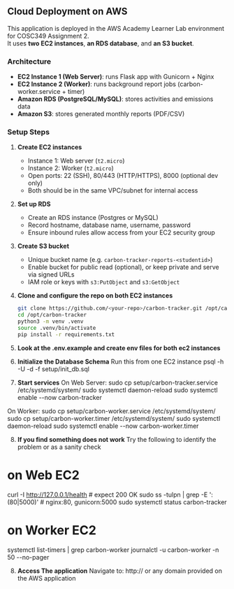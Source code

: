 ## Cloud Deployment on AWS

This application is deployed in the AWS Academy Learner Lab environment for COSC349 Assignment 2.  
It uses **two EC2 instances**, **an RDS database**, and **an S3 bucket**.

### Architecture
- **EC2 Instance 1 (Web Server)**: runs Flask app with Gunicorn + Nginx
- **EC2 Instance 2 (Worker)**: runs background report jobs (carbon-worker.service + timer)
- **Amazon RDS (PostgreSQL/MySQL)**: stores activities and emissions data
- **Amazon S3**: stores generated monthly reports (PDF/CSV)

### Setup Steps

1. **Create EC2 instances**
   - Instance 1: Web server (`t2.micro`)
   - Instance 2: Worker (`t2.micro`)
   - Open ports: 22 (SSH), 80/443 (HTTP/HTTPS), 8000 (optional dev only)
   - Both should be in the same VPC/subnet for internal access

2. **Set up RDS**
   - Create an RDS instance (Postgres or MySQL)
   - Record hostname, database name, username, password
   - Ensure inbound rules allow access from your EC2 security group

3. **Create S3 bucket**
   - Unique bucket name (e.g. `carbon-tracker-reports-<studentid>`)
   - Enable bucket for public read (optional), or keep private and serve via signed URLs
   - IAM role or keys with `s3:PutObject` and `s3:GetObject`

4. **Clone and configure the repo on both EC2 instances**
   ```bash
   git clone https://github.com/<your-repo>/carbon-tracker.git /opt/carbon-tracker
   cd /opt/carbon-tracker
   python3 -m venv .venv
   source .venv/bin/activate
   pip install -r requirements.txt

5. **Look at the .env.example and create env files for both ec2 instances**

6. **Initialize the Database Schema**
Run this from one EC2 instance
psql -h <rds-endpoint> -U <dbuser> -d <dbname> -f setup/init_db.sql

7. **Start services**
On Web Server: 
sudo cp setup/carbon-tracker.service /etc/systemd/system/
sudo systemctl daemon-reload
sudo systemctl enable --now carbon-tracker

On Worker:
sudo cp setup/carbon-worker.service /etc/systemd/system/
sudo cp setup/carbon-worker.timer /etc/systemd/system/
sudo systemctl daemon-reload
sudo systemctl enable --now carbon-worker.timer

8. **If you find something does not work**
Try the following to identify the problem or as a sanity check
# on Web EC2
curl -I http://127.0.0.1/health         # expect 200 OK
sudo ss -tulpn | grep -E ':(80|5000)'   # nginx:80, gunicorn:5000
sudo systemctl status carbon-tracker

# on Worker EC2
systemctl list-timers | grep carbon-worker
journalctl -u carbon-worker -n 50 --no-pager

8. **Access The application**
Navigate to: http://<ec2-public-dns> or any domain provided on the AWS application

